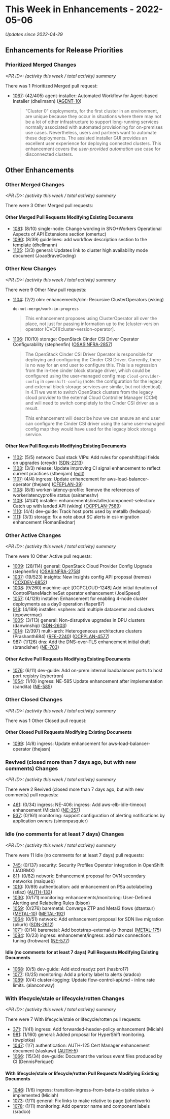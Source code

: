 # This Week in Enhancements - 2022-05-06

*Updates since 2022-04-29*


## Enhancements for Release Priorities

### Prioritized Merged Changes

*&lt;PR ID&gt;: (activity this week / total activity) summary*

There was 1 Prioritized Merged pull request:

- [1067](https://github.com/openshift/enhancements/pull/1067): (42/405) agent-installer: Automated Workflow for Agent-based Installer (dhellmann) ([AGENT-10](https://issues.redhat.com/browse/AGENT-10))

  > "Cluster 0" deployments, for the first cluster in an environment, are
  > unique because they occur in situations where there may not be a lot
  > of other infrastructure to support long-running services normally
  > associated with automated provisioning for on-premises use
  > cases. Nevertheless, users and partners want to automate these
  > deployments. The assisted installer GUI provides an excellent user
  > experience for deploying connected clusters. This enhancement covers
  > the *user-provided automation* use case for disconnected clusters.


## Other Enhancements

### Other Merged Changes

*&lt;PR ID&gt;: (activity this week / total activity) summary*

There were 3 Other Merged pull requests:


#### Other Merged Pull Requests Modifying Existing Documents

- [1081](https://github.com/openshift/enhancements/pull/1081): (8/10) single-node: Change wording in SNO+Workers Operational Aspects of API Extensions section (omertuc)
- [1090](https://github.com/openshift/enhancements/pull/1090): (8/39) guidelines: add workflow description section to the template (dhellmann)
- [1105](https://github.com/openshift/enhancements/pull/1105): (3/3) general: Updates link to cluster high availability mode document (JoaoBraveCoding)

### Other New Changes

*&lt;PR ID&gt;: (activity this week / total activity) summary*

There were 9 Other New pull requests:

- [1104](https://github.com/openshift/enhancements/pull/1104): (2/2) olm: enhancements/olm: Recursive ClusterOperators (wking)

  `do-not-merge/work-in-progress`

  > This enhancement proposes using ClusterOperator all over the place, not just for passing information up to the [cluster-version operator (CVO)][cluster-version-operator].

- [1106](https://github.com/openshift/enhancements/pull/1106): (10/10) storage: OpenStack Cinder CSI Driver Operator Configurability (stephenfin) ([OSASINFRA-2857](https://issues.redhat.com/browse/OSASINFRA-2857))

  > The OpenStack Cinder CSI Driver Operator is responsible for deploying and
  > configuring the Cinder CSI Driver. Currently, there is no way for an end user
  > to configure this. This is a regression from the in-tree cinder block storage
  > driver, which could be configured using the user-managed config map
  > `cloud-provider-config` in `openshift-config` (note: the configuration for the
  > legacy and external block storage services are similar, but not identical). In
  > 4.11 we want to switch OpenStack clusters from the legacy cloud provider to the
  > external Cloud Controller Manager (CCM) and will need to switch completely to
  > the Cinder CSI driver as a result.
  >
  > This enhancement will describe how we can ensure an end user can configure the
  > Cinder CSI driver using the same user-managed config map they would have used
  > for the legacy block storage service.


#### Other New Pull Requests Modifying Existing Documents

- [1102](https://github.com/openshift/enhancements/pull/1102): (5/5) network: Dual stack VIPs: Add rules for openshift/api fields on upgrades (creydr) ([SDN-2213](https://issues.redhat.com/browse/SDN-2213))
- [1103](https://github.com/openshift/enhancements/pull/1103): (3/3) release: Update improving CI signal enhancement to reflect current practices (stbenjam) ([edit](https://docs.google.com/document/d/16E0dLFLbLBTe0J4fUd_55I-8bJc9t22BwsdWqFuutaQ/edit))
- [1107](https://github.com/openshift/enhancements/pull/1107): (4/4) ingress: Update enhancement for aws-load-balancer-operator (thejasn) ([CFEPLAN-39](https://issues.redhat.com/browse/CFEPLAN-39))
- [1108](https://github.com/openshift/enhancements/pull/1108): (8/8) worker-latency-profile: Remove the references of workerlatencyprofile status (sairameshv)
- [1109](https://github.com/openshift/enhancements/pull/1109): (41/41) installer: enhancements/installer/component-selection: Catch up with landed API (wking) ([OCPPLAN-7589](https://issues.redhat.com/browse/OCPPLAN-7589))
- [1110](https://github.com/openshift/enhancements/pull/1110): (4/4) dev-guide: Track host ports used by metallb (fedepaol)
- [1111](https://github.com/openshift/enhancements/pull/1111): (3/3) storage: fix a note about SC alerts in csi-migration enhancement (RomanBednar)

### Other Active Changes

*&lt;PR ID&gt;: (activity this week / total activity) summary*

There were 10 Other Active pull requests:

- [1009](https://github.com/openshift/enhancements/pull/1009): (28/114) general: OpenStack Cloud Provider Config Upgrade (stephenfin) ([OSASINFRA-2758](https://issues.redhat.com/browse/OSASINFRA-2758))
- [1037](https://github.com/openshift/enhancements/pull/1037): (19/523) insights: New Insights config API proposal (tremes) ([CCXDEV-6852](https://issues.redhat.com/browse/CCXDEV-6852))
- [1008](https://github.com/openshift/enhancements/pull/1008): (9/260) machine-api: [OCPCLOUD-1248] Add initial iteration of ControlPlaneMachineSet operator enhancement (JoelSpeed)
- [1057](https://github.com/openshift/enhancements/pull/1057): (4/129) installer: Enhancement for enabling 4-node cluster deployments as a day0 operation (flaper87)
- [918](https://github.com/openshift/enhancements/pull/918): (4/189) installer: vsphere: add multiple datacenter and clusters (jcpowermac)
- [1005](https://github.com/openshift/enhancements/pull/1005): (3/113) general: Non-disruptive upgrades in DPU clusters (danwinship) ([SDN-2603](https://issues.redhat.com/browse/SDN-2603))
- [1014](https://github.com/openshift/enhancements/pull/1014): (2/397) multi-arch: Heterogeneous architecture clusters (Prashanth684) ([RFE-2240](https://issues.redhat.com/browse/RFE-2240)) ([OCPPLAN-4577](https://issues.redhat.com/browse/OCPPLAN-4577))
- [987](https://github.com/openshift/enhancements/pull/987): (1/126) dns: Add the DNS-over-TLS enhancement initial draft (brandisher) ([NE-703](https://issues.redhat.com/browse/NE-703))

#### Other Active Pull Requests Modifying Existing Documents

- [1076](https://github.com/openshift/enhancements/pull/1076): (6/11) dev-guide: Add on-prem internal loadbalancer ports to host port registry (cybertron)
- [1054](https://github.com/openshift/enhancements/pull/1054): (1/10) ingress: NE-585 Update enhancement after implementation (candita) ([NE-585](https://issues.redhat.com/browse/NE-585))

### Other Closed Changes

*&lt;PR ID&gt;: (activity this week / total activity) summary*

There was 1 Other Closed pull request:


#### Other Closed Pull Requests Modifying Existing Documents

- [1099](https://github.com/openshift/enhancements/pull/1099): (4/8) ingress: Update enhancement for aws-load-balancer-operator (thejasn)

### Revived (closed more than 7 days ago, but with new comments) Changes

*&lt;PR ID&gt;: (activity this week / total activity) summary*

There were 2 Revived (closed more than 7 days ago, but with new comments) pull requests:

- [461](https://github.com/openshift/enhancements/pull/461): (0/34) ingress: NE-406: ingress: Add aws-elb-idle-timeout enhancement (Miciah) ([NE-357](https://issues.redhat.com/browse/NE-357))
- [937](https://github.com/openshift/enhancements/pull/937): (0/161) monitoring: support configuration of alerting notifications by application owners (simonpasquier)

### Idle (no comments for at least 7 days) Changes

*&lt;PR ID&gt;: (activity this week / total activity) summary*

There were 11 Idle (no comments for at least 7 days) pull requests:

- [745](https://github.com/openshift/enhancements/pull/745): (0/137) security: Security Profiles Operator integration in OpenShift (JAORMX)
- [811](https://github.com/openshift/enhancements/pull/811): (0/82) network: Enhancement proposal for OVN secondary networks (maiqueb)
- [1010](https://github.com/openshift/enhancements/pull/1010): (0/89) authentication: add enhancement on PSa autolabeling (stlaz) ([AUTH-133](https://issues.redhat.com/browse/AUTH-133))
- [1030](https://github.com/openshift/enhancements/pull/1030): (0/171) monitoring: enhancements/monitoring: User-Defined Alerting and Relabeling Rules (bison)
- [1059](https://github.com/openshift/enhancements/pull/1059): (0/276) baremetal: Converge ZTP and Metal3 flows (dtantsur) ([METAL-10](https://issues.redhat.com/browse/METAL-10)) ([METAL-192](https://issues.redhat.com/browse/METAL-192))
- [1064](https://github.com/openshift/enhancements/pull/1064): (0/51) network: Add enhancement proposal for SDN live migration (pliurh) ([SDN-2612](https://issues.redhat.com/browse/SDN-2612))
- [1071](https://github.com/openshift/enhancements/pull/1071): (0/14) baremetal: Add bootstrap-external-ip (honza) ([METAL-175](https://issues.redhat.com/browse/METAL-175))
- [1084](https://github.com/openshift/enhancements/pull/1084): (0/23) ingress: enhancement/ingress: add max connections tuning (frobware) ([NE-577](https://issues.redhat.com/browse/NE-577))

#### Idle (no comments for at least 7 days) Pull Requests Modifying Existing Documents

- [1068](https://github.com/openshift/enhancements/pull/1068): (0/5) dev-guide: Add etcd readyz port (hasbro17)
- [1077](https://github.com/openshift/enhancements/pull/1077): (0/25) monitoring: Add a priority label to alerts (sradco)
- [1089](https://github.com/openshift/enhancements/pull/1089): (0/4) cluster-logging: Update flow-control-api.md - inline rate limits. (alanconway)

### With lifecycle/stale or lifecycle/rotten Changes

*&lt;PR ID&gt;: (activity this week / total activity) summary*

There were 7 With lifecycle/stale or lifecycle/rotten pull requests:

- [371](https://github.com/openshift/enhancements/pull/371): (1/41) ingress: Add forwarded-header-policy enhancement (Miciah)
- [981](https://github.com/openshift/enhancements/pull/981): (1/160) general: Added proposal for HyperShift monitoring. (bwplotka)
- [1047](https://github.com/openshift/enhancements/pull/1047): (1/7) authentication: AUTH-125 Cert Manager enhancement document (slaskawi) ([AUTH-5](https://issues.redhat.com/browse/AUTH-5))
- [1066](https://github.com/openshift/enhancements/pull/1066): (15/34) dev-guide: Document the various event files produced by CI (DennisPeriquet)

#### With lifecycle/stale or lifecycle/rotten Pull Requests Modifying Existing Documents

- [1046](https://github.com/openshift/enhancements/pull/1046): (1/6) ingress: transition-ingress-from-beta-to-stable status → implemented (Miciah)
- [1073](https://github.com/openshift/enhancements/pull/1073): (1/11) general: Fix links to make relative to page (johnbwork)
- [1078](https://github.com/openshift/enhancements/pull/1078): (1/11) monitoring: Add operator name and component labels (sradco)
